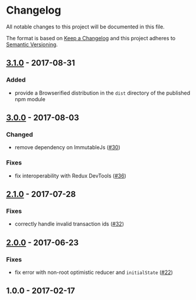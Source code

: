 # Changelog
All notable changes to this project will be documented in this file.

The format is based on [Keep a Changelog](http://keepachangelog.com/en/1.0.0/)
and this project adheres to [Semantic Versioning](http://semver.org/spec/v2.0.0.html).

## [3.1.0] - 2017-08-31
### Added
- provide a Browserified distribution in the `dist` directory of the published npm module

## [3.0.0] - 2017-08-03
### Changed
- remove dependency on ImmutableJs ([#30](https://github.com/mattkrick/redux-optimistic-ui/issues/30))

### Fixes
- fix interoperability with Redux DevTools ([#36](https://github.com/mattkrick/redux-optimistic-ui/issues/36))

## [2.1.0] - 2017-07-28
### Fixes
- correctly handle invalid transaction ids ([#32](https://github.com/mattkrick/redux-optimistic-ui/issues/32))

## [2.0.0] - 2017-06-23
### Fixes
- fix error with non-root optimistic reducer and `initialState` ([#22](https://github.com/mattkrick/redux-optimistic-ui/issues/22))

## 1.0.0 - 2017-02-17

[Unreleased]: https://github.com/mattkrick/redux-optimistic-ui/compare/v3.1.0...HEAD
[3.1.0]: https://github.com/mattkrick/redux-optimistic-ui/compare/v3.0.0...v3.1.0
[3.0.0]: https://github.com/mattkrick/redux-optimistic-ui/compare/v2.1.0...v3.0.0
[2.1.0]: https://github.com/mattkrick/redux-optimistic-ui/compare/v2.0.0...v2.1.0
[2.0.0]: https://github.com/mattkrick/redux-optimistic-ui/compare/v1.0.0...v2.0.0
